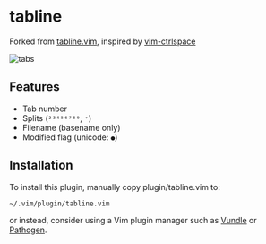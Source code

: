 # tabline

Forked from [tabline.vim](https://github.com/mkitt/tabline.vim),
inspired by [vim-ctrlspace](https://github.com/szw/vim-ctrlspace)

![tabs](http://static.tuxico.com/tabline/preview.png)

## Features

* Tab number
* Splits (`²³⁴⁵⁶⁷⁸⁹`, `⁺`)
* Filename (basename only)
* Modified flag (unicode: `●`)

## Installation

To install this plugin, manually copy plugin/tabline.vim to:

    ~/.vim/plugin/tabline.vim

or instead, consider using a Vim plugin manager such as
[Vundle](https://github.com/gmarik/Vundle.vim) or
[Pathogen](https://github.com/tpope/vim-pathogen).

